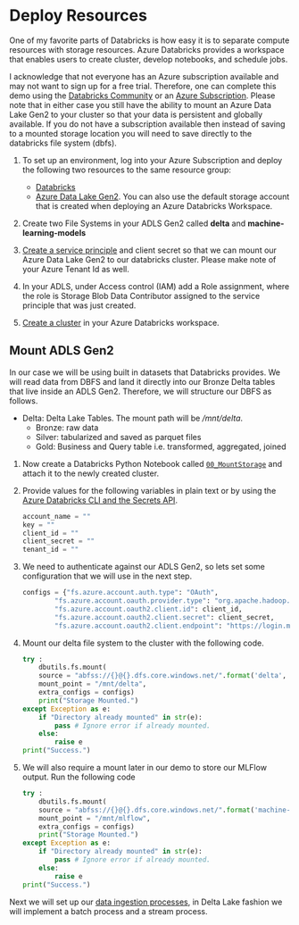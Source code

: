 # Deploy Resources

One of my favorite parts of Databricks is how easy it is to separate compute resources with storage resources. Azure Databricks provides a workspace that enables users to create cluster, develop notebooks, and schedule jobs.    

I acknowledge that not everyone has an Azure subscription available and may not want to sign up for a free trial. Therefore, one can complete this demo using the [Databricks Community](https://community.cloud.databricks.com/login.html) or an [Azure Subscription](https://portal.azure.com). Please note that in either case you still have the ability to mount an Azure Data Lake Gen2 to your cluster so that your data is persistent and globally available. If you do not have a subscription available then instead of saving to a mounted storage location you will need to save directly to the databricks file system (dbfs).   

1. To set up an environment, log into your Azure Subscription and deploy the following two resources to the same resource group:  
    - [Databricks](https://docs.azuredatabricks.net/getting-started/try-databricks.html)
    - [Azure Data Lake Gen2](https://docs.microsoft.com/en-us/azure/storage/blobs/data-lake-storage-quickstart-create-account). You can also use the default storage account that is created when deploying an Azure Databricks Workspace.  

1. Create two File Systems in your ADLS Gen2 called **delta** and **machine-learning-models**

1. [Create a service principle](https://docs.microsoft.com/en-us/azure/active-directory/develop/howto-create-service-principal-portal) and client secret so that we can mount our Azure Data Lake Gen2 to our databricks cluster. Please make note of your Azure Tenant Id as well.     

1. In your ADLS, under Access control (IAM) add a Role assignment, where the role is Storage Blob Data Contributor assigned to the service principle that was just created.  


1. [Create a cluster](https://docs.databricks.com/getting-started/quick-start.html#step-2-create-a-cluster) in your Azure Databricks workspace. 


## Mount ADLS Gen2

In our case we will be using built in datasets that Databricks provides. We will read data from DBFS and land it directly into our Bronze Delta tables that live inside an ADLS Gen2. Therefore, we will structure our DBFS as follows.   
- Delta: Delta Lake Tables. The mount path will be */mnt/delta*. 
    - Bronze: raw data
    - Silver: tabularized and saved as parquet files
    - Gold: Business and Query table i.e. transformed, aggregated, joined


1. Now create a Databricks Python Notebook called [`00_MountStorage`](../code/00_MountStorage.py) and attach it to the newly created cluster.  

1. Provide values for the following variables in plain text or  by using the [Azure Databricks CLI and the Secrets API](https://docs.databricks.com/user-guide/secrets/index.html).  
    ```python
    account_name = ""
    key = ""
    client_id = ""
    client_secret = ""
    tenant_id = ""
    ```

1. We need to authenticate against our ADLS Gen2, so lets set some configuration that we will use in the next step.  
    ```python
    configs = {"fs.azure.account.auth.type": "OAuth",
            "fs.azure.account.oauth.provider.type": "org.apache.hadoop.fs.azurebfs.oauth2.ClientCredsTokenProvider",
            "fs.azure.account.oauth2.client.id": client_id,
            "fs.azure.account.oauth2.client.secret": client_secret,
            "fs.azure.account.oauth2.client.endpoint": "https://login.microsoftonline.com/{}/oauth2/token".format(tenant_id)}
    ```

1. Mount our delta file system to the cluster with the following code. 
    ```python
    try : 
        dbutils.fs.mount(
        source = "abfss://{}@{}.dfs.core.windows.net/".format('delta', account_name),
        mount_point = "/mnt/delta",
        extra_configs = configs)
        print("Storage Mounted.")
    except Exception as e:
        if "Directory already mounted" in str(e):
            pass # Ignore error if already mounted.
        else:
            raise e
    print("Success.")
    ```

1. We will also require a mount later in our demo to store our MLFlow output. Run the following code
    ```python
    try : 
        dbutils.fs.mount(
        source = "abfss://{}@{}.dfs.core.windows.net/".format('machine-learning-models', account_name),
        mount_point = "/mnt/mlflow",
        extra_configs = configs)
        print("Storage Mounted.")
    except Exception as e:
        if "Directory already mounted" in str(e):
            pass # Ignore error if already mounted.
        else:
            raise e
    print("Success.")
    ```

Next we will set up our [data ingestion processes](./02_SetupDataIngestion.md), in Delta Lake fashion we will implement a batch process and a stream process.  
